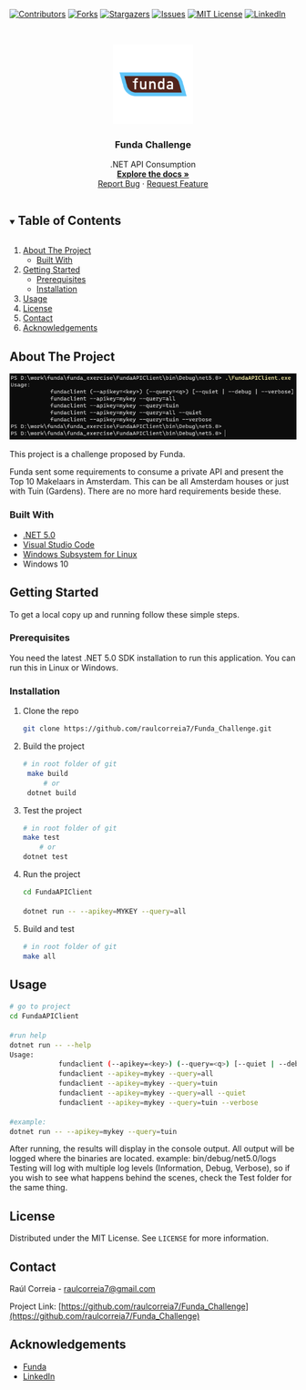 <!--
*** Thanks for checking out the Best-README-Template. If you have a suggestion
*** that would make this better, please fork the repo and create a pull request
*** or simply open an issue with the tag "enhancement".
*** Thanks again! Now go create something AMAZING! :D
***
***
***
*** To avoid retyping too much info. Do a search and replace for the following:
*** github_username, repo_name, twitter_handle, email, project_title, project_description
-->



<!-- PROJECT SHIELDS -->
<!--
*** I'm using markdown "reference style" links for readability.
*** Reference links are enclosed in brackets [ ] instead of parentheses ( ).
*** See the bottom of this document for the declaration of the reference variables
*** for contributors-url, forks-url, etc. This is an optional, concise syntax you may use.
*** https://www.markdownguide.org/basic-syntax/#reference-style-links
-->
[![Contributors][contributors-shield]][contributors-url]
[![Forks][forks-shield]][forks-url]
[![Stargazers][stars-shield]][stars-url]
[![Issues][issues-shield]][issues-url]
[![MIT License][license-shield]][license-url]
[![LinkedIn][linkedin-shield]][linkedin-url]



<!-- PROJECT LOGO -->
<br />
<p align="center">
  <a href="https://github.com/raulcorreia7/Funda_Challenge">
    <img src="assets/logo.png" alt="Logo" width="140" height="140">
  </a>

  <h3 align="center">Funda Challenge</h3>

  <p align="center">
    .NET API Consumption
    <br />
    <a href="https://github.com/raulcorreia7/Funda_Challenge"><strong>Explore the docs »</strong></a>
    <br />
    <!-- <br /> -->
    <!-- <a href="https://github.com/raulcorreia7/Funda_Challenge">View Demo</a>
    · -->
    <a href="https://github.com/raulcorreia7/Funda_Challenge/issues">Report Bug</a>
    ·
    <a href="https://github.com/raulcorreia7/Funda_Challenge/issues">Request Feature</a>
  </p>
</p>



<!-- TABLE OF CONTENTS -->
<details open="open">
  <summary><h2 style="display: inline-block">Table of Contents</h2></summary>
  <ol>
    <li>
      <a href="#about-the-project">About The Project</a>
      <ul>
        <li><a href="#built-with">Built With</a></li>
      </ul>
    </li>
    <li>
      <a href="#getting-started">Getting Started</a>
      <ul>
        <li><a href="#prerequisites">Prerequisites</a></li>
        <li><a href="#installation">Installation</a></li>
      </ul>
    </li>
    <li><a href="#usage">Usage</a></li>
    <!-- <li><a href="#roadmap">Roadmap</a></li>
    <li><a href="#contributing">Contributing</a></li> -->
    <li><a href="#license">License</a></li>
    <li><a href="#contact">Contact</a></li>
    <li><a href="#acknowledgements">Acknowledgements</a></li>
  </ol>
</details>



<!-- ABOUT THE PROJECT -->
## About The Project

![Application Screenshot](assets/application_screenshot.png)

This project is a challenge proposed by Funda.

Funda sent some requirements to consume a private API and present the Top 10 Makelaars in Amsterdam. This can be all Amsterdam houses or just with Tuin (Gardens). There are no more hard requirements beside these.


### Built With

* [.NET 5.0](https://dotnet.microsoft.com/download/dotnet/5.0)
* [Visual Studio Code](https://code.visualstudio.com/)
* [Windows Subsystem for Linux](https://docs.microsoft.com/en-us/windows/wsl/install-win10)
* Windows 10




<!-- GETTING STARTED -->
## Getting Started

To get a local copy up and running follow these simple steps.

### Prerequisites

You need the latest .NET 5.0 SDK installation to run this application.
You can run this in Linux or Windows.

### Installation

1. Clone the repo
   ```sh
   git clone https://github.com/raulcorreia7/Funda_Challenge.git
   ```
2. Build the project
   ```sh
   # in root folder of git
    make build
        # or
    dotnet build
   ```
3. Test the project
    ```sh
    # in root folder of git
    make test
        # or
    dotnet test
    ```
4. Run the project
    ```sh
    cd FundaAPIClient

    dotnet run -- --apikey=MYKEY --query=all
    ```
5. Build and test
    ```sh
    # in root folder of git
    make all
    ```

<!-- USAGE EXAMPLES -->
## Usage

```sh
# go to project
cd FundaAPIClient

#run help
dotnet run -- --help
Usage:
            fundaclient (--apikey=<key>) (--query=<q>) [--quiet | --debug | --verbose]
            fundaclient --apikey=mykey --query=all
            fundaclient --apikey=mykey --query=tuin
            fundaclient --apikey=mykey --query=all --quiet
            fundaclient --apikey=mykey --query=tuin --verbose
            
#example:
dotnet run -- --apikey=mykey --query=tuin


```

After running, the results will display in the console output.
All output will be logged where the binaries are located.
example: bin/debug/net5.0/logs
Testing will log with multiple log levels (Information, Debug, Verbose), so if you wish to see what happens behind the scenes, check the Test folder for the same thing.
<!-- _For more examples, please refer to the [Documentation](https://example.com)_ -->



<!-- ROADMAP -->
<!-- ## Roadmap

See the [open issues](https://github.com/raulcorreia7/Funda_Challenge/issues) for a list of proposed features (and known issues). -->



<!-- CONTRIBUTING -->
<!-- ## Contributing

Contributions are what make the open source community such an amazing place to be learn, inspire, and create. Any contributions you make are **greatly appreciated**.

1. Fork the Project
2. Create your Feature Branch (`git checkout -b feature/AmazingFeature`)
3. Commit your Changes (`git commit -m 'Add some AmazingFeature'`)
4. Push to the Branch (`git push origin feature/AmazingFeature`)
5. Open a Pull Request -->



<!-- LICENSE -->
## License

Distributed under the MIT License. See `LICENSE` for more information.



<!-- CONTACT -->
## Contact

Raúl Correia - raulcorreia7@gmail.com

Project Link: [https://github.com/raulcorreia7/Funda_Challenge](https://github.com/raulcorreia7/Funda_Challenge)



<!-- ACKNOWLEDGEMENTS -->
## Acknowledgements

* [Funda](https://www.funda.nl)
* [LinkedIn](https://www.linkedin.com)





<!-- MARKDOWN LINKS & IMAGES -->
<!-- https://www.markdownguide.org/basic-syntax/#reference-style-links -->
[contributors-shield]: https://img.shields.io/github/contributors/raulcorreia7/Funda_Challenge.svg?style=for-the-badge
[contributors-url]: https://github.com/raulcorreia7/Funda_Challenge/graphs/contributors
[forks-shield]: https://img.shields.io/github/forks/raulcorreia7/Funda_Challenge.svg?style=for-the-badge
[forks-url]: https://github.com/raulcorreia7/Funda_Challenge/network/members
[stars-shield]: https://img.shields.io/github/stars/raulcorreia7/Funda_Challenge.svg?style=for-the-badge
[stars-url]: https://github.com/raulcorreia7/Funda_Challenge/stargazers
[issues-shield]: https://img.shields.io/github/issues/raulcorreia7/Funda_Challenge.svg?style=for-the-badge
[issues-url]: https://github.com/raulcorreia7/Funda_Challenge/issues
[license-shield]: https://img.shields.io/github/license/raulcorreia7/Funda_Challenge.svg?style=for-the-badge
[license-url]: https://github.com/raulcorreia7/Funda_Challenge/blob/master/LICENSE.txt
[linkedin-shield]: https://img.shields.io/badge/-LinkedIn-black.svg?style=for-the-badge&logo=linkedin&colorB=555
[linkedin-url]: https://linkedin.com/in/raulcorreia7
